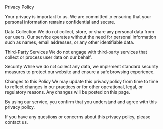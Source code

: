 Privacy Policy

Your privacy is important to us. We are committed to ensuring that your personal information remains confidential and secure.

Data Collection
We do not collect, store, or share any personal data from our users. Our service operates without the need for personal information such as names, email addresses, or any other identifiable data.

Third-Party Services
We do not engage with third-party services that collect or process user data on our behalf.

Security
While we do not collect any data, we implement standard security measures to protect our website and ensure a safe browsing experience.

Changes to this Policy
We may update this privacy policy from time to time to reflect changes in our practices or for other operational, legal, or regulatory reasons. Any changes will be posted on this page.

By using our service, you confirm that you understand and agree with this privacy policy.

If you have any questions or concerns about this privacy policy, please contact us.
